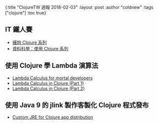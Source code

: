 {:title "ClojureTW 週報 2018-02-03"
:layout :post
:author "coldnew"
:tags  ["clojure"]
:toc true}

## IT 鐵人賽

- [擁抱 Clojure 系列](https://ithelp.ithome.com.tw/users/20092259/ironman/1245)
- [資料科學：使用 Clojure 系列 ](https://ithelp.ithome.com.tw/users/20084176/ironman/1033)

## 使用 Clojure 學 Lambda 演算法

- [Lambda Calculus for mortal developers](https://codurance.com/2017/11/09/lambda-calculus-for-mortal-developers/)
- [Lambda Calculus in Clojure (Part 1)](https://codurance.com/2017/12/14/lambda-calculus-in-clojure/)
- [Lambda Calculus in Clojure (Part 2)](https://codurance.com/2018/01/25/lambda-calculus-in-clojure-part-2/)

## 使用 Java 9 的 jlink 製作客製化 Clojure 程式發布

- [Custom JRE for Clojure app distribution](https://sunng.info/blog/custom-jre-for-clojure-app-distribution.html)